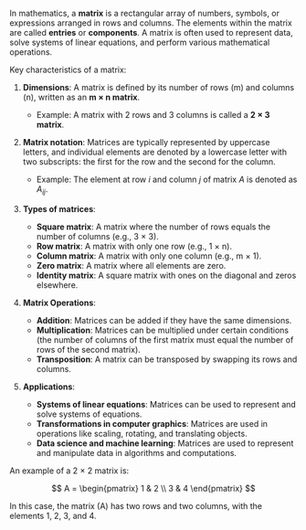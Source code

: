 In mathematics, a **matrix** is a rectangular array of numbers, symbols, or expressions arranged in rows and columns. The elements within the matrix are called **entries** or **components**. A matrix is often used to represent data, solve systems of linear equations, and perform various mathematical operations.

Key characteristics of a matrix:
1. **Dimensions**: A matrix is defined by its number of rows (m) and columns (n), written as an **m × n matrix**.
   - Example: A matrix with 2 rows and 3 columns is called a **2 × 3 matrix**.
   
2. **Matrix notation**: Matrices are typically represented by uppercase letters, and individual elements are denoted by a lowercase letter with two subscripts: the first for the row and the second for the column.
   - Example: The element at row $i$ and column $j$ of matrix $A$ is denoted as $A_{ij}$.

3. **Types of matrices**:
   - **Square matrix**: A matrix where the number of rows equals the number of columns (e.g., 3 × 3).
   - **Row matrix**: A matrix with only one row (e.g., 1 × n).
   - **Column matrix**: A matrix with only one column (e.g., m × 1).
   - **Zero matrix**: A matrix where all elements are zero.
   - **Identity matrix**: A square matrix with ones on the diagonal and zeros elsewhere.

4. **Matrix Operations**:
   - **Addition**: Matrices can be added if they have the same dimensions.
   - **Multiplication**: Matrices can be multiplied under certain conditions (the number of columns of the first matrix must equal the number of rows of the second matrix).
   - **Transposition**: A matrix can be transposed by swapping its rows and columns.

5. **Applications**:
   - **Systems of linear equations**: Matrices can be used to represent and solve systems of equations.
   - **Transformations in computer graphics**: Matrices are used in operations like scaling, rotating, and translating objects.
   - **Data science and machine learning**: Matrices are used to represent and manipulate data in algorithms and computations.

An example of a 2 × 2 matrix is:

$$
A = \begin{pmatrix} 
1 & 2 \\
3 & 4 
\end{pmatrix}
$$

In this case, the matrix \(A\) has two rows and two columns, with the elements 1, 2, 3, and 4.

